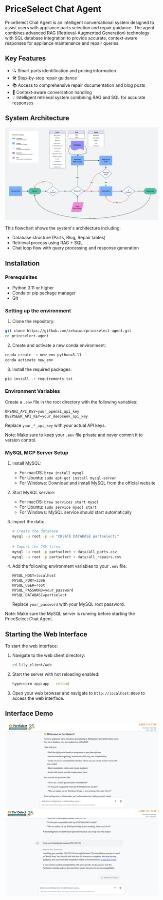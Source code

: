# PriceSelect Chat Agent
PriceSelect Chat Agent is an intelligent conversational system designed to assist users with appliance parts selection and repair guidance. The agent combines advanced RAG (Retrieval-Augmented Generation) technology with SQL database integration to provide accurate, context-aware responses for appliance maintenance and repair queries.

## Key Features
- 🔍 Smart parts identification and pricing information
- 🛠️ Step-by-step repair guidance
- 📚 Access to comprehensive repair documentation and blog posts
- 🤖 Context-aware conversation handling
- 💡 Intelligent retrieval system combining RAG and SQL for accurate responses

## System Architecture
![System Architecture](system.png)

This flowchart shows the system's architecture including:
- Database structure (Parts, Blog, Repair tables)
- Retrieval process using RAG + SQL
- Chat loop flow with query processing and response generation

## Installation

### Prerequisites
- Python 3.11 or higher
- Conda or pip package manager
- Git

### Setting up the environment

1. Clone the repository:
```bash
git clone https://github.com/zehuiwu/priceselect-agent.git
cd priceselect-agent
```

2. Create and activate a new conda environment:
```bash
conda create -n new_env python=3.11
conda activate new_env
```

3. Install the required packages:
```bash
pip install -r requirements.txt
```

### Environment Variables
Create a `.env` file in the root directory with the following variables:
```
OPENAI_API_KEY=your_openai_api_key
DEEPSEEK_API_KEY=your_deepseek_api_key
```

Replace `your_*_api_key` with your actual API keys.

Note: Make sure to keep your `.env` file private and never commit it to version control.

### MySQL MCP Server Setup

1. Install MySQL:
   - For macOS: `brew install mysql`
   - For Ubuntu: `sudo apt-get install mysql-server`
   - For Windows: Download and install MySQL from the official website

2. Start MySQL service:
   - For macOS: `brew services start mysql`
   - For Ubuntu: `sudo service mysql start`
   - For Windows: MySQL service should start automatically

3. Import the data:
   ```bash
   # Create the database
   mysql -u root -p -e "CREATE DATABASE partselect;"
   
   # Import the CSV files
   mysql -u root -p partselect < data/all_parts.csv
   mysql -u root -p partselect < data/all_repairs.csv
   ```

4. Add the following environment variables to your `.env` file:
   ```
   MYSQL_HOST=localhost
   MYSQL_PORT=3306
   MYSQL_USER=root
   MYSQL_PASSWORD=your_password
   MYSQL_DATABASE=partselect
   ```

   Replace `your_password` with your MySQL root password.

Note: Make sure the MySQL server is running before starting the PriceSelect Chat Agent.

## Starting the Web Interface

To start the web interface:

1. Navigate to the web client directory:
   ```bash
   cd lily_client/web
   ```

2. Start the server with hot reloading enabled:
   ```bash
   hypercorn app:app --reload
   ```

3. Open your web browser and navigate to `http://localhost:8000` to access the web interface.

## Interface Demo
![Interface1](UI1.png)
![Interface2](UI2.png)
